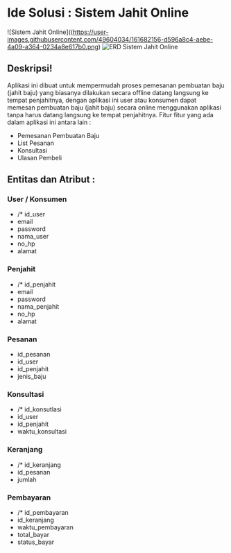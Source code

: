 
# Ide Solusi : Sistem Jahit Online
![Sistem Jahit Online]((https://user-images.githubusercontent.com/49604034/161682156-d596a8c4-aebe-4a09-a364-0234a8e617b0.png)
![ERD Sistem Jahit Online](https://user-images.githubusercontent.com/49604034/161681960-e1380034-577a-403c-9d45-da97ba35e634.png)

## Deskripsi!
Aplikasi ini dibuat untuk mempermudah proses pemesanan pembuatan baju (jahit baju) yang biasanya dilakukan secara offline datang langsung ke tempat penjahitnya, dengan aplikasi ini user atau konsumen dapat memesan pembuatan baju (jahit baju) secara online menggunakan aplikasi tanpa harus datang langsung ke tempat penjahitnya. Fitur fitur yang ada dalam aplikasi ini antara lain :
- Pemesanan Pembuatan Baju
- List Pesanan 
- Konsultasi
- Ulasan Pembeli
## Entitas  dan Atribut :
### User / Konsumen
- /* id_user
- email
- password
- nama_user
- no_hp
- alamat

### Penjahit
- /* id_penjahit
- email
- password
- nama_penjahit
- no_hp
- alamat

### Pesanan
- id_pesanan
- id_user
- id_penjahit
- jenis_baju

### Konsultasi
- /* id_konsutlasi
- id_user
- id_penjahit
- waktu_konsultasi

### Keranjang
- /* id_keranjang
- id_pesanan
- jumlah

### Pembayaran
- /* id_pembayaran
- id_keranjang
- waktu_pembayaran
- total_bayar
- status_bayar
